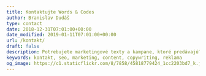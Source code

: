```yaml
---
title: Kontaktujte Words & Codes
author: Branislav Dudáš
type: contact
date: 2018-12-31T07:01:00+00:00
date_modified: 2019-01-11T07:01:00+00:00
url: /kontakt/
draft: false
description: Potrebujete marketingové texty a kampane, ktoré predávajú? Chcete reprezentatívnu a najmä funkčnú stránku? Napíšte nám.
keywords: kontakt, seo, marketing, content, copywriting, reklama
og_image: https://c1.staticflickr.com/8/7858/45818779424_1cc2203bd7_k.jpg
--- 
```

